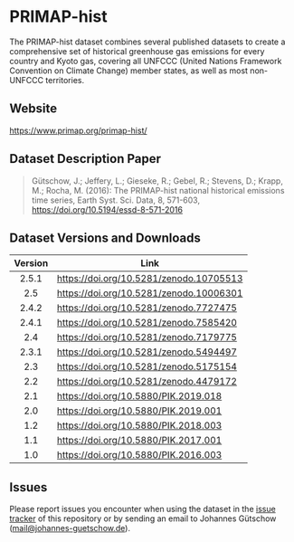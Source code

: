 # PRIMAP-hist

The PRIMAP-hist dataset combines several published datasets to create a comprehensive set of historical greenhouse gas emissions for every country and Kyoto gas, covering all UNFCCC (United Nations Framework Convention on Climate Change) member states, as well as most non-UNFCCC territories.

## Website

https://www.primap.org/primap-hist/

## Dataset Description Paper

> Gütschow, J.; Jeffery, L.; Gieseke, R.; Gebel, R.; Stevens, D.; Krapp, M.; Rocha, M. (2016): The PRIMAP-hist national historical emissions time series, Earth Syst. Sci. Data, 8, 571-603, https://doi.org/10.5194/essd-8-571-2016

## Dataset Versions and Downloads

| Version | Link                                    |
| :-----: | --------------------------------------- |
| 2.5.1   | https://doi.org/10.5281/zenodo.10705513 |
| 2.5     | https://doi.org/10.5281/zenodo.10006301 |
| 2.4.2   | https://doi.org/10.5281/zenodo.7727475  |
| 2.4.1   | https://doi.org/10.5281/zenodo.7585420  |
| 2.4     | https://doi.org/10.5281/zenodo.7179775  |
| 2.3.1   | https://doi.org/10.5281/zenodo.5494497  |
| 2.3     | https://doi.org/10.5281/zenodo.5175154  |
| 2.2     | https://doi.org/10.5281/zenodo.4479172  |
| 2.1     | https://doi.org/10.5880/PIK.2019.018    |
| 2.0     | https://doi.org/10.5880/PIK.2019.001    |
| 1.2     | https://doi.org/10.5880/PIK.2018.003    |
| 1.1     | https://doi.org/10.5880/PIK.2017.001    |
| 1.0     | https://doi.org/10.5880/PIK.2016.003    |

## Issues

Please report issues you encounter when using the dataset in the [issue tracker](https://github.com/JGuetschow/PRIMAP-hist/issues) of this repository or by sending an email to Johannes Gütschow (mail@johannes-guetschow.de).
